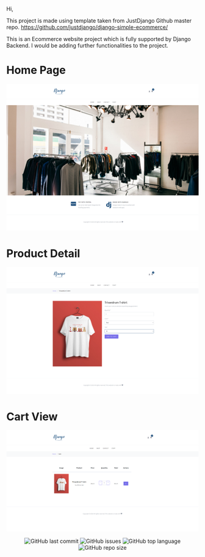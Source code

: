 Hi,

This project is made using template taken from JustDjango Github master repo. https://github.com/justdjango/django-simple-ecommerce/

This is an Ecommerce website project which is fully supported by Django Backend. 
I would be adding further functionalities to the project.

# Home Page

<p align="center">
<img src="https://github.com/devsingh-code/Django-Ecommerce-Website/blob/master/HomePage.png">
</p>

# Product Detail

<p align="center">
<img src="https://github.com/devsingh-code/Django-Ecommerce-Website/blob/master/Product-Detail.png">
</p>

# Cart View

<p align="center">
<img src="https://github.com/devsingh-code/Django-Ecommerce-Website/blob/master/Cart-View.png">
</p>




<p align="center">

  <img alt="GitHub last commit" src="https://img.shields.io/github/last-commit/devsingh-code/Django-Ecommerce-Website?style=flat-square">
  <img alt="GitHub issues" src="https://img.shields.io/github/issues/devsingh-code/Django-Ecommerce-Website?style=flat-square">
  <img alt="GitHub top language" src="https://img.shields.io/github/languages/top/devsingh-code/Django-Ecommerce-Website?style=flat-square">
  <img alt="GitHub repo size" src="https://img.shields.io/github/repo-size/devsingh-code/Django-Ecommerce-Website?style=flat-square">
</p>